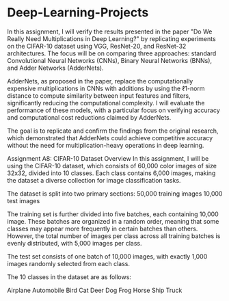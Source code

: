 # Deep-Learning-Projects
In this assignment, I will verify the results presented in the paper "Do We Really Need Multiplications in Deep Learning?" by replicating experiments on the CIFAR-10 dataset using VGG, ResNet-20, and ResNet-32 architectures. The focus will be on comparing three approaches: standard Convolutional Neural Networks (CNNs), Binary Neural Networks (BNNs), and Adder Networks (AdderNets).

AdderNets, as proposed in the paper, replace the computationally expensive multiplications in CNNs with additions by using the ℓ1-norm distance to compute similarity between input features and filters, significantly reducing the computational complexity. I will evaluate the performance of these models, with a particular focus on verifying accuracy and computational cost reductions claimed by AdderNets.

The goal is to replicate and confirm the findings from the original research, which demonstrated that AdderNets could achieve competitive accuracy without the need for multiplication-heavy operations in deep learning.

Assignment A8: CIFAR-10 Dataset Overview
In this assignment, I will be using the CIFAR-10 dataset, which consists of 60,000 color images of size 32x32, divided into 10 classes. Each class contains 6,000 images, making the dataset a diverse collection for image classification tasks.

The dataset is split into two primary sections: 50,000 training images 10,000 test images

The training set is further divided into five batches, each containing 10,000 image. These batches are organized in a random order, meaning that some classes may appear more frequently in certain batches than others. However, the total number of images per class across all training batches is evenly distributed, with 5,000 images per class.

The test set consists of one batch of 10,000 images, with exactly 1,000 images randomly selected from each class.

The 10 classes in the dataset are as follows:

Airplane
Automobile
Bird
Cat
Deer
Dog
Frog
Horse
Ship
Truck
